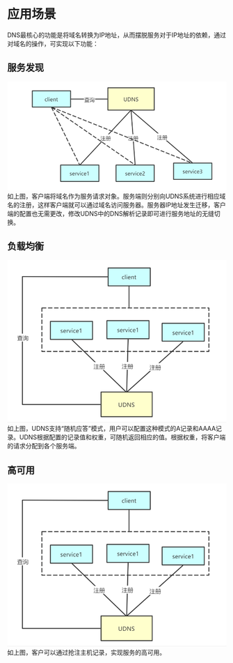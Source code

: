 # 应用场景

DNS最核心的功能是将域名转换为IP地址，从而摆脱服务对于IP地址的依赖，通过对域名的操作，可实现以下功能：

## 服务发现

![images](/images/服务发现2.png)
如上图，客户端将域名作为服务请求对象。服务端则分别向UDNS系统进行相应域名的注册，这样客户端就可以通过域名访问服务器。服务器IP地址发生迁移，客户端的配置也无需更改，修改UDNS中的DNS解析记录即可进行服务地址的无缝切换。

## 负载均衡

![images](/images/负载均衡.png)
如上图，UDNS支持“随机应答”模式，用户可以配置这种模式的A记录和AAAA记录。UDNS根据配置的记录值和权重，可随机返回相应的值。根据权重，将客户端的请求分配到各个服务端。

## 高可用

![images](/images/负载均衡.png)
如上图，客户可以通过抢注主机记录，实现服务的高可用。

